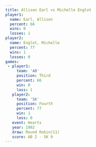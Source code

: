 ```yaml
---
title: Allison Earl vs Michelle Englot
player1:                
  name: Earl, Allison   
  percent: 66           
  wins: 0               
  losses: 1             
player2:                
  name: Englot, Michelle
  percent: 77           
  wins: 1               
  losses: 0             
games:
 - player1:         
     team: 'AB'     
     position: Third
     percent: 66    
     win: 0         
     loss: 1        
   player2:          
     team: 'SK'      
     position: Fourth
     percent: 77     
     win: 1          
     loss: 0         
   event: Hearts        
   year: 1992           
   draw: Round Robin(11)
   score: AB 2 - SK 9   
---
```

